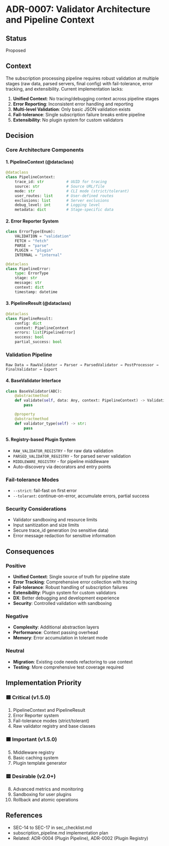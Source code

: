 # ADR-0007: Validator Architecture and Pipeline Context

## Status
Proposed

## Context
The subscription processing pipeline requires robust validation at multiple stages (raw data, parsed servers, final config) with fail-tolerance, error tracking, and extensibility. Current implementation lacks:

1. **Unified Context**: No tracing/debugging context across pipeline stages
2. **Error Reporting**: Inconsistent error handling and reporting
3. **Multi-level Validation**: Only basic JSON validation exists
4. **Fail-tolerance**: Single subscription failure breaks entire pipeline
5. **Extensibility**: No plugin system for custom validators

## Decision

### Core Architecture Components

#### 1. PipelineContext (@dataclass)
```python
@dataclass
class PipelineContext:
    trace_id: str          # UUID for tracing
    source: str            # Source URL/file
    mode: str              # CLI mode (strict/tolerant)
    user_routes: list      # User-defined routes
    exclusions: list       # Server exclusions
    debug_level: int       # Logging level
    metadata: dict         # Stage-specific data
```

#### 2. Error Reporter System
```python
class ErrorType(Enum):
    VALIDATION = "validation"
    FETCH = "fetch"
    PARSE = "parse"
    PLUGIN = "plugin"
    INTERNAL = "internal"

@dataclass
class PipelineError:
    type: ErrorType
    stage: str
    message: str
    context: dict
    timestamp: datetime
```

#### 3. PipelineResult (@dataclass)
```python
@dataclass
class PipelineResult:
    config: dict
    context: PipelineContext
    errors: list[PipelineError]
    success: bool
    partial_success: bool
```

### Validation Pipeline
```
Raw Data → RawValidator → Parser → ParsedValidator → PostProcessor → FinalValidator → Export
```

#### 4. BaseValidator Interface
```python
class BaseValidator(ABC):
    @abstractmethod
    def validate(self, data: Any, context: PipelineContext) -> ValidationResult:
        pass

    @property
    @abstractmethod
    def validator_type(self) -> str:
        pass
```

#### 5. Registry-based Plugin System
- `RAW_VALIDATOR_REGISTRY` - for raw data validation
- `PARSED_VALIDATOR_REGISTRY` - for parsed server validation
- `MIDDLEWARE_REGISTRY` - for pipeline middleware
- Auto-discovery via decorators and entry points

### Fail-tolerance Modes
- `--strict`: fail-fast on first error
- `--tolerant`: continue-on-error, accumulate errors, partial success

### Security Considerations
- Validator sandboxing and resource limits
- Input sanitization and size limits
- Secure trace_id generation (no sensitive data)
- Error message redaction for sensitive information

## Consequences

### Positive
- **Unified Context**: Single source of truth for pipeline state
- **Error Tracking**: Comprehensive error collection with tracing
- **Fail-tolerance**: Robust handling of subscription failures
- **Extensibility**: Plugin system for custom validators
- **DX**: Better debugging and development experience
- **Security**: Controlled validation with sandboxing

### Negative
- **Complexity**: Additional abstraction layers
- **Performance**: Context passing overhead
- **Memory**: Error accumulation in tolerant mode

### Neutral
- **Migration**: Existing code needs refactoring to use context
- **Testing**: More comprehensive test coverage required

## Implementation Priority

### 🟥 Critical (v1.5.0)
1. PipelineContext and PipelineResult
2. Error Reporter system
3. Fail-tolerance modes (strict/tolerant)
4. Raw validator registry and base classes

### 🟧 Important (v1.5.0)
5. Middleware registry
6. Basic caching system
7. Plugin template generator

### 🟨 Desirable (v2.0+)
8. Advanced metrics and monitoring
9. Sandboxing for user plugins
10. Rollback and atomic operations

## References
- SEC-14 to SEC-17 in sec_checklist.md
- subscription_pipeline.md implementation plan
- Related: ADR-0004 (Plugin Pipeline), ADR-0002 (Plugin Registry)
